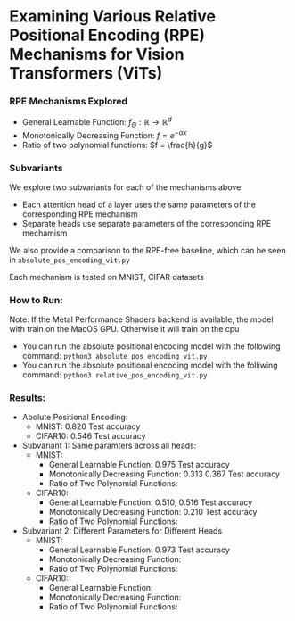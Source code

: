 # Examining Various Relative Positional Encoding (RPE) Mechanisms for Vision Transformers (ViTs)

### RPE Mechanisms Explored
- General Learnable Function: $f_\Theta : \mathbb{R} \rightarrow \mathbb{R}^d$
- Monotonically Decreasing Function: $f = e^{-\alpha x}$
- Ratio of two polynomial functions: $f = \frac{h}{g}$

### Subvariants
We explore two subvariants for each of the mechanisms above:
- Each attention head of a layer uses the same parameters of the corresponding RPE mechanism
- Separate heads use separate parameters of the corresponding RPE mechamism

We also provide a comparison to the RPE-free baseline, which can be seen in `absolute_pos_encoding_vit.py`

Each mechanism is tested on MNIST, CIFAR datasets

### How to Run:
Note: If the Metal Performance Shaders backend is available, the model with train on the MacOS GPU. Otherwise it will train on the cpu
- You can run the absolute positional encoding model with the following command: `python3 absolute_pos_encoding_vit.py`
- You can run the absolute positional encoding model with the folliwing command: `python3 relative_pos_encoding_vit.py`

### Results:
- Abolute Positional Encoding:
    - MNIST: 0.820 Test accuracy
    - CIFAR10: 0.546 Test accuracy
- Subvariant 1: Same paramters across all heads:
    - MNIST:
        - General Learnable Function: 0.975 Test accuracy
        - Monotonically Decreasing Function: 0.313 0.367 Test accuracy
        - Ratio of Two Polynomial Functions: 
    - CIFAR10:
        - General Learnable Function: 0.510, 0.516 Test accuracy
        - Monotonically Decreasing Function: 0.210 Test accuracy
        - Ratio of Two Polynomial Functions: 
- Subvariant 2: Different Parameters for Different Heads
    - MNIST:
        - General Learnable Function: 0.973 Test accuracy
        - Monotonically Decreasing Function:
        - Ratio of Two Polynomial Functions: 
    - CIFAR10:
        - General Learnable Function: 
        - Monotonically Decreasing Function:
        - Ratio of Two Polynomial Functions: 
